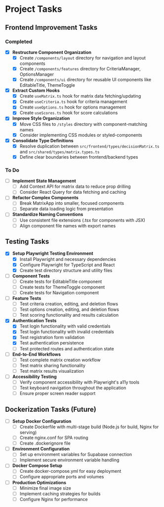 # Project Tasks

## Frontend Improvement Tasks
### Completed

- [x] **Restructure Component Organization**
  - [x] Create `/components/layout` directory for navigation and layout components
  - [x] Create `/components/features` directory for CriteriaManager, OptionsManager
  - [x] Create `/components/ui` directory for reusable UI components like EditableTitle, ThemeToggle

- [x] **Extract Custom Hooks**
  - [x] Create `useMatrix.ts` hook for matrix data fetching/updating
  - [x] Create `useCriteria.ts` hook for criteria management
  - [x] Create `useOptions.ts` hook for options management
  - [x] Create `useScores.ts` hook for score calculations

- [x] **Improve Style Organization**
  - [x] Move CSS files to `/styles` directory with component-matching names
  - [x] Consider implementing CSS modules or styled-components

- [x] **Consolidate Type Definitions**
  - [x] Resolve duplication between `src/frontend/types/decisionMatrix.ts` and `src/shared/types/matrix.types.ts`
  - [x] Define clear boundaries between frontend/backend types

### To Do
- [ ] **Implement State Management**
  - [ ] Add Context API for matrix data to reduce prop drilling
  - [ ] Consider React Query for data fetching and caching

- [ ] **Refactor Complex Components**
  - [ ] Break MatrixApp into smaller, focused components
  - [ ] Separate data loading logic from presentation

- [ ] **Standardize Naming Conventions**
  - [ ] Use consistent file extensions (.tsx for components with JSX)
  - [ ] Align component file names with export names

## Testing Tasks

- [x] **Setup Playwright Testing Environment**
  - [x] Install Playwright and necessary dependencies
  - [x] Configure Playwright for TypeScript and React
  - [x] Create test directory structure and utility files

- [ ] **Component Tests**
  - [ ] Create tests for EditableTitle component
  - [ ] Create tests for ThemeToggle component
  - [ ] Create tests for Navigation component

- [ ] **Feature Tests**
  - [ ] Test criteria creation, editing, and deletion flows
  - [ ] Test options creation, editing, and deletion flows
  - [ ] Test scoring functionality and results calculation

- [x] **Authentication Tests**
  - [x] Test login functionality with valid credentials
  - [x] Test login functionality with invalid credentials
  - [x] Test registration form validation
  - [x] Test authentication persistence
  - [ ] Test protected routes and authentication state

- [ ] **End-to-End Workflows**
  - [ ] Test complete matrix creation workflow
  - [ ] Test matrix sharing functionality
  - [ ] Test matrix results visualization

- [ ] **Accessibility Testing**
  - [ ] Verify component accessibility with Playwright's a11y tools
  - [ ] Test keyboard navigation throughout the application
  - [ ] Ensure proper screen reader support

## Dockerization Tasks (Future)

- [ ] **Setup Docker Configuration**
  - [ ] Create Dockerfile with multi-stage build (Node.js for build, Nginx for serving)
  - [ ] Create nginx.conf for SPA routing
  - [ ] Create .dockerignore file

- [ ] **Environment Configuration**
  - [ ] Set up environment variables for Supabase connection
  - [ ] Implement secure environment variable handling

- [ ] **Docker Compose Setup**
  - [ ] Create docker-compose.yml for easy deployment
  - [ ] Configure appropriate ports and volumes

- [ ] **Production Optimizations**
  - [ ] Minimize final image size
  - [ ] Implement caching strategies for builds
  - [ ] Configure Nginx for performance